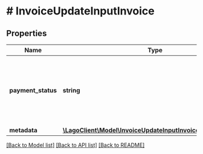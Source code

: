# # InvoiceUpdateInputInvoice

## Properties

Name | Type | Description | Notes
------------ | ------------- | ------------- | -------------
**payment_status** | **string** | The payment status of the invoice. Possible values are &#x60;pending&#x60;, &#x60;failed&#x60; or &#x60;succeeded&#x60;. | [optional]
**metadata** | [**\LagoClient\Model\InvoiceUpdateInputInvoiceMetadataInner[]**](InvoiceUpdateInputInvoiceMetadataInner.md) |  | [optional]

[[Back to Model list]](../../README.md#models) [[Back to API list]](../../README.md#endpoints) [[Back to README]](../../README.md)

